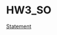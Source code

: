 # HW3_SO

[Statement](https://open-education-hub.github.io/operating-systems/Assignments/Parallel%20Graph/)
